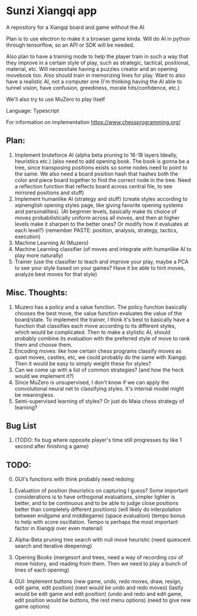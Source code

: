 # Sunzi Xiangqi app
A repository for a Xiangqi board and game without the AI

Plan is to use electron to make it a browser game kinda. Will do AI in python through tensorflow, so an API or SDK will be needed.

Also plan to have a training mode to help the player train
in such a way that they improve in a certain style of play,
such as strategic, tactical, positional, material, etc. Will necessitate having a puzzles creator and an opening movebook too.
Also should train in memorizing lines for play. Want to also have
a realistic AI, not a computer one (I'm thinking having the AI
able to tunnel vision, have confusion, greediness, morale hits/confidence, etc.)

We'll also try to use MuZero to play itself


Language: Typescript

For information on implementation
https://www.chessprogramming.org/

## Plan:
1. Implement bruteforce AI (alpha beta pruning to 16-18 layers Ideally, heuristics etc.) (also need to add opening book. The book is gonna be a tree, since transposing positions exists so some nodes need to point to the same. We also need a board position hash that hashes both the color and piece board together to find the correct node in the tree. Need a reflection function that reflects board across central file, to see mirrored positions and stuff)
2. Implement humanlike AI (strategy and stuff) (create styles according to xqinenglish opening styles page, like giving favorite opening systems and personalities). (At beginner levels, basically make its choice of moves probabilistically uniform across all moves, and then at higher levels make it sharpen to the better ones? Or modify how it evaluates at each level?) (remember PASTE: position, analysis, strategy, tactics, execution)
3. Machine Learning AI (Muzero)
4. Machine Learning classifier (of moves and integrate with humanlike AI to play more naturally)
5. Trainer (use the classifier to teach and improve your play, maybe a PCA to see your style based on your games? Have it be able to hint moves, analyze best moves for that style)

## Misc. Thoughts:
1. Muzero has a policy and a value function. The policy function basically chooses the best move, the value function evaluates the value of the board/state. To implement the trainer, I think it's best to basically have a function that classifies each move according to its different styles, which would be complicated. Then to make a stylistic AI, should probably combine its evaluation with the preferred style of move to rank them and choose them.
2. Encoding moves: like how certain chess programs classify moves as quiet moves, castles, etc, we could probably do the same with Xiangqi. Then it would be easy to simply weight these for styles?
3. Can we come up with a list of common strategies? (and how the heck would we implement it?)
4. Since MuZero is unsupervised, I don't know if we can apply the convolutional neural net to classifying styles. It's internal model might be meaningless.
5. Semi-supervised learning of styles? Or just do Maia chess strategy of learning?

## Bug List
1. (TODO: fix bug where opposite player's time still progresses by like 1 second after finishing a game)

## TODO:
0. GUI's functions with think probably need redoing
1. Evaluation of position (heuristics on capturing I guess? Some important considerations is to have orthogonal evaluations, simpler lighter is better, and to be continuous and to be able to judge close positions better than completely different positions) (will likely do interpolation between endgame and middlegame) (space evaluation) (tempo bonus to help with score oscillation. Tempo is perhaps the most important factor in Xiangqi over even material)
2. Alpha-Beta pruning tree search with null move heuristic (need quiescent search and iterative deepening)
3. Opening Books (mergesort and trees, need a way of recording csv of move history,
and reading from them. Then we need to play a bunch of lines of each opening)

4. GUI: Implement buttons (new game, undo, redo moves, draw, resign, edit game, edit position)  (next would be undo and redo moves) (lastly would be edit game and edit position) (undo and redo and edit game, edit position would be buttons, the rest menu options) (need to give new game options) 
